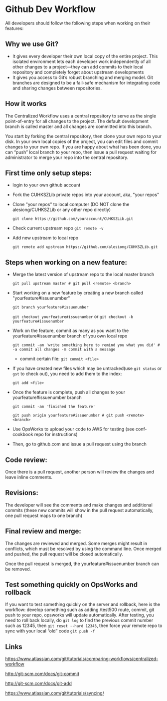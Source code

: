 # Github Dev Workflow
All developers should follow the following steps when working on their features:
## Why we use Git?
- It gives every developer their own local copy of the entire project. This isolated environment lets each developer work independently of all other changes to a project—they can add commits to their local repository and completely forget about upstream developments
- It gives you access to Git’s robust branching and merging model. Git branches are designed to be a fail-safe mechanism for integrating code and sharing changes between repositories.
## How it works
The Centralized Workflow uses a central repository to serve as the single point-of-entry for all changes to the project. The default development branch is called master and all changes are committed into this branch.

You start by forking the central repository, then clone your own repo to your disk. In your own local copies of the project, you can edit files and commit changes to your own repo. If you are happy about what has been done, you can “push” local branch to your repo, then issue a pull request waiting for administrator to merge your repo into the central repository.
## First time only setup steps:
- login to your own github account
- Fork the CUHKSZLib private repos into your account, aka, "your repos"
- Clone "your repos" to local computer (DO NOT clone the alesiong/CUHKSZLib or any other repo directly)

  `git clone https://github.com/youraccount/CUHKSZLib.git`

- Check current upstream repo `git remote -v`
- Add new upstream to local repo

  `git remote add upstream https://github.com/alesiong/CUHKSZLib.git`

## Steps when working on a new feature:
- Merge the latest version of upstream repo to the local master branch

  `git pull upstream master # git pull <remote> <branch>`
- Start working on a new feature by creating a new branch called "yourfeature#issuenumber"

  `git branch yourfeature#issuenumber`

  `git checkout yourfeature#issuenumber`
  or
  `git checkout -b yourfeature#issuenumber`

- Work on the feature, commit as many as you want to the yourfeature#issuenumber branch of you own local repo

  `git commit -am 'write something here to remind you what you did' # -a commit all changes -m commit with a message`
  * commit certain file: `git commit <file>`

- If you have created new files which may be untracked(use `git status` or `gst` to check out), you need to add them to the index:

  `git add <file>`

- Once the feature is complete, push all changes to your yourfeature#issuenumber branch

  `git commit -am 'finished the feature'`

  `git push origin yourfeature#issuenumber # git push <remote> <branch>`

- Use OpsWorks to upload your code to AWS for testing (see conf-cookbook repo for instructions)

- Then, go to github.com and issue a pull request using the branch

## Code review:
Once there is a pull request, another person will review the changes and leave inline comments.

## Revisions:
The developer will see the comments and make changes and additional commits (these new commits will show in the pull request automatically, one pull request maps to one branch)

## Final review and merge:
The changes are reviewed and merged. Some merges might result in conflicts, which must be resolved by using the command line. Once merged and pushed, the pull request will be closed automatically.

Once the pull request is merged, the yourfeature#issuenumber branch can be removed.

## Test something quickly on OpsWorks and rollback

If you want to test something quickly on the server and rollback, here is the workflow: develop something such as adding /test500 route, commit, git push to your repo, opsworks will update automatically. After testing, you need to roll back locally, do `git log` to find the previous commit number such as 12345, then `git reset --hard 12345`, then force your remote repo to sync with your local “old” code `git push -f`

## Links
https://www.atlassian.com/git/tutorials/comparing-workflows/centralized-workflow

http://git-scm.com/docs/git-commit

http://git-scm.com/docs/git-add

https://www.atlassian.com/git/tutorials/syncing/
